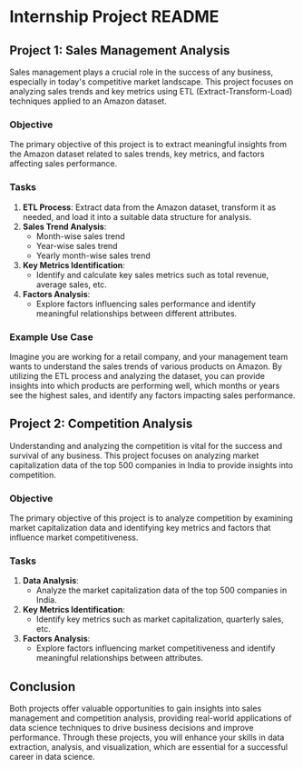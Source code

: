 # Internship Project README

## Project 1: Sales Management Analysis

Sales management plays a crucial role in the success of any business, especially in today's competitive market landscape. This project focuses on analyzing sales trends and key metrics using ETL (Extract-Transform-Load) techniques applied to an Amazon dataset. 

### Objective
The primary objective of this project is to extract meaningful insights from the Amazon dataset related to sales trends, key metrics, and factors affecting sales performance.

### Tasks
1. **ETL Process**: Extract data from the Amazon dataset, transform it as needed, and load it into a suitable data structure for analysis.
2. **Sales Trend Analysis**:
   - Month-wise sales trend
   - Year-wise sales trend
   - Yearly month-wise sales trend
3. **Key Metrics Identification**:
   - Identify and calculate key sales metrics such as total revenue, average sales, etc.
4. **Factors Analysis**:
   - Explore factors influencing sales performance and identify meaningful relationships between different attributes.

### Example Use Case
Imagine you are working for a retail company, and your management team wants to understand the sales trends of various products on Amazon. By utilizing the ETL process and analyzing the dataset, you can provide insights into which products are performing well, which months or years see the highest sales, and identify any factors impacting sales performance.

## Project 2: Competition Analysis

Understanding and analyzing the competition is vital for the success and survival of any business. This project focuses on analyzing market capitalization data of the top 500 companies in India to provide insights into competition.

### Objective
The primary objective of this project is to analyze competition by examining market capitalization data and identifying key metrics and factors that influence market competitiveness.

### Tasks
1. **Data Analysis**:
   - Analyze the market capitalization data of the top 500 companies in India.
2. **Key Metrics Identification**:
   - Identify key metrics such as market capitalization, quarterly sales, etc.
3. **Factors Analysis**:
   - Explore factors influencing market competitiveness and identify meaningful relationships between attributes.

## Conclusion
Both projects offer valuable opportunities to gain insights into sales management and competition analysis, providing real-world applications of data science techniques to drive business decisions and improve performance. Through these projects, you will enhance your skills in data extraction, analysis, and visualization, which are essential for a successful career in data science.
